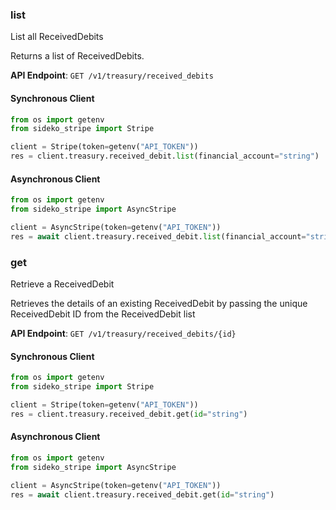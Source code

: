 
### list <a name="list"></a>
List all ReceivedDebits

<p>Returns a list of ReceivedDebits.</p>

**API Endpoint**: `GET /v1/treasury/received_debits`

#### Synchronous Client

```python
from os import getenv
from sideko_stripe import Stripe

client = Stripe(token=getenv("API_TOKEN"))
res = client.treasury.received_debit.list(financial_account="string")
```

#### Asynchronous Client

```python
from os import getenv
from sideko_stripe import AsyncStripe

client = AsyncStripe(token=getenv("API_TOKEN"))
res = await client.treasury.received_debit.list(financial_account="string")
```

### get <a name="get"></a>
Retrieve a ReceivedDebit

<p>Retrieves the details of an existing ReceivedDebit by passing the unique ReceivedDebit ID from the ReceivedDebit list</p>

**API Endpoint**: `GET /v1/treasury/received_debits/{id}`

#### Synchronous Client

```python
from os import getenv
from sideko_stripe import Stripe

client = Stripe(token=getenv("API_TOKEN"))
res = client.treasury.received_debit.get(id="string")
```

#### Asynchronous Client

```python
from os import getenv
from sideko_stripe import AsyncStripe

client = AsyncStripe(token=getenv("API_TOKEN"))
res = await client.treasury.received_debit.get(id="string")
```
